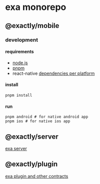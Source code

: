 # exa monorepo

## @exactly/mobile

### development

#### requirements

- [node.js](https://github.com/asdf-vm/asdf-nodejs)
- [pnpm](https://pnpm.io/installation)
- react-native [dependencies per platform](https://reactnative.dev/docs/environment-setup?guide=native)

#### install

```shell
pnpm install
```

#### run

```shell
pnpm android # for native android app
pnpm ios # for native ios app
```

## @exactly/server

[exa server](server)

## @exactly/plugin

[exa plugin and other contracts](contracts)
